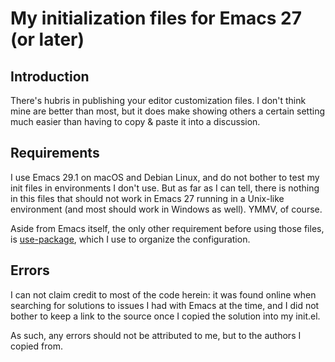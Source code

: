 # My initialization files for Emacs 27 (or later)

## Introduction

There's hubris in publishing your editor customization files. I don't think mine are better than
most, but it does make showing others a certain setting much easier than having to copy & paste
it into a discussion.

## Requirements

I use Emacs 29.1 on macOS and Debian Linux, and do not bother to test my init files in environments
I don't use. But as far as I can tell, there is nothing in this files that should not work in Emacs
27 running in a Unix-like environment (and most should work in Windows as well). YMMV, of course. 

Aside from Emacs itself, the only other requirement before using those files, is
[use-package](https://github.com/jwiegley/use-package), which I use to organize the configuration.

## Errors

I can not claim credit to most of the code herein: it was found online when searching for solutions
to issues I had with Emacs at the time, and I did not bother to keep a link to the source once I
copied the solution into my init.el.

As such, any errors should not be attributed to me, but to the authors I copied from.
